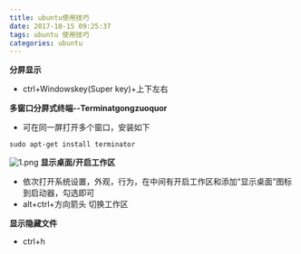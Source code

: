 ```yaml
---
title: ubuntu使用技巧
date: 2017-10-15 09:25:37
tags: ubuntu 使用技巧
categories: ubuntu
---
```


**分屏显示**

- ctrl+Windowskey(Super key)+上下左右

**多窗口分屏式终端--Terminatgongzuoquor**

- 可在同一屏打开多个窗口，安装如下
```
sudo apt-get install terminator
```

![1.png](1.png)
**显示桌面/开启工作区**
- 依次打开系统设置，外观，行为，在中间有开启工作区和添加“显示桌面”图标到启动器，勾选即可
- alt+ctrl+方向箭头 切换工作区
<!--more-->

**显示隐藏文件**
- ctrl+h
